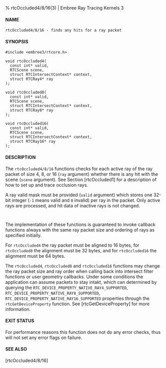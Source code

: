 % rtcOccluded4/8/16(3) | Embree Ray Tracing Kernels 3

#### NAME

    rtcOccluded4/8/16 - finds any hits for a ray packet

#### SYNOPSIS

    #include <embree3/rtcore.h>

    void rtcOccluded4(
      const int* valid,
      RTCScene scene,
      struct RTCIntersectContext* context,
      struct RTCRay4* ray
    );

    void rtcOccluded8(
      const int* valid,
      RTCScene scene,
      struct RTCIntersectContext* context,
      struct RTCRay8* ray
    );

    void rtcOccluded16(
      const int* valid,
      RTCScene scene,
      struct RTCIntersectContext* context,
      struct RTCRay16* ray
    );

#### DESCRIPTION

The `rtcOccluded4/8/16` functions checks for each active ray of the
ray packet of size 4, 8, or 16 (`ray` argument) whether there is any
hit with the scene (`scene` argument). See Section [rtcOccluded1] for
a description of how to set up and trace occlusion rays.

A ray valid mask must be provided (`valid` argument) which stores
one 32-bit integer (`-1` means valid and `0` invalid) per ray in the
packet. Only active rays are processed, and hit data of inactive rays
is not changed.

``` {include=src/api/inc/context.md}
```

``` {include=src/api/inc/raypointer.md}
```

The implementation of these functions is guaranteed to invoke callback
functions always with the same ray packet size and ordering of rays as
specified initially.

For `rtcOccluded4` the ray packet must be aligned to 16 bytes, for
`rtcOccluded8` the alignment must be 32 bytes, and for `rtcOccluded16`
the alignment must be 64 bytes.

The `rtcOccluded4`, `rtcOccluded8` and `rtcOccluded16` functions
may change the ray packet size and ray order when calling back into
intersect filter functions or user geometry callbacks. Under some
conditions the application can assume packets to stay intakt, which
can determined by querying the
`RTC_DEVICE_PROPERTY_NATIVE_RAY4_SUPPORTED`,
`RTC_DEVICE_PROPERTY_NATIVE_RAY8_SUPPORTED`,
`RTC_DEVICE_PROPERTY_NATIVE_RAY16_SUPPORTED` properties through the
`rtcGetDeviceProperty` function. See [rtcGetDeviceProperty] for more
information.

#### EXIT STATUS

For performance reasons this function does not do any error checks,
thus will not set any error flags on failure.

#### SEE ALSO

[rtcOccluded4/8/16]
